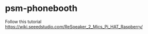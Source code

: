 # psm-phonebooth

Follow this tutorial https://wiki.seeedstudio.com/ReSpeaker_2_Mics_Pi_HAT_Raspberry/
